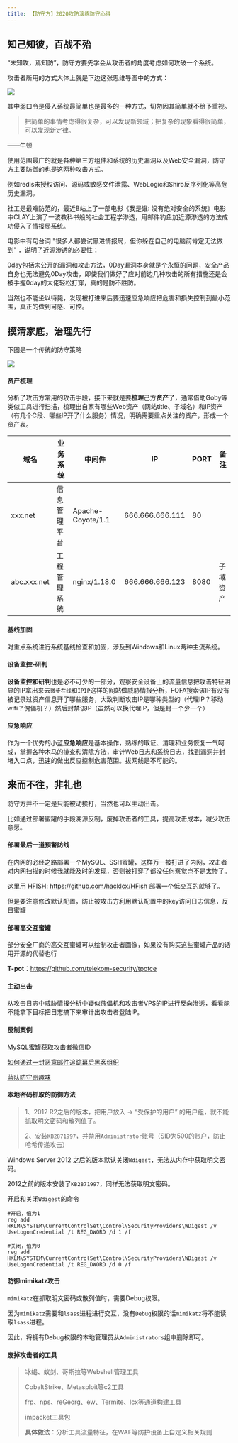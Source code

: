 ```yaml
---
title: 【防守方】2020攻防演练防守心得
---
```


## 知己知彼，百战不殆

“未知攻，焉知防”，防守方要先学会从攻击者的角度考虑如何攻破一个系统。

攻击者所用的方式大体上就是下边这张思维导图中的方式：

![](/assets/wgpsec/images/hw/1.png)

其中弱口令是侵入系统最简单也是最多的一种方式，切勿因其简单就不给予重视。

> 把简单的事情考虑得很复杂，可以发现新领域；把复杂的现象看得很简单，可以发现新定律。

——牛顿

使用范围最广的就是各种第三方组件和系统的历史漏洞以及Web安全漏洞，防守方主要防御的也是这两种攻击方式。

例如redis未授权访问、源码或敏感文件泄露、WebLogic和Shiro反序列化等高危历史漏洞。



社工是最难防范的，最近B站上了一部电影《我是谁: 没有绝对安全的系统》电影中CLAY上演了一波教科书般的社会工程学渗透，用邮件钓鱼加近源渗透的方法成功侵入了情报局系统。

电影中有句台词 "很多人都尝试黑进情报局，但你躲在自己的电脑前肯定无法做到" ，说明了近源渗透的必要性；



0day包括未公开的漏洞和攻击方法，0Day漏洞本身就是个永恒的问题，安全产品自身也无法避免0Day攻击，即使我们做好了应对前边几种攻击的所有措施还是会被手握0day的大佬轻松打穿，真的是防不胜防。

当然也不能坐以待毙，发现被打进来后要迅速应急响应把危害和损失控制到最小范围，真正的做到可感、可控。



## 摸清家底，治理先行

下图是一个传统的防守策略

![](/assets/wgpsec/images/hw/2.png)

#### **资产梳理**

分析了攻击方常用的攻击手段，接下来就是要**梳理**己方**资产**了，通常借助Goby等类似工具进行扫描，梳理出自家有哪些Web资产（网站title、子域名）和IP资产（有几个C段、哪些IP开了什么服务）情况，明确需要重点关注的资产，形成一个资产表。

| 域名        | 业务系统     | 中间件            | IP              | PORT | 备注     |
| ----------- | ------------ | ----------------- | --------------- | ---- | -------- |
| xxx.net     | 信息管理平台 | Apache-Coyote/1.1 | 666.666.666.111 | 80   |          |
| abc.xxx.net | 工程管理系统 | nginx/1.18.0      | 666.666.666.123 | 8080 | 子域资产 |

#### **基线加固**

对重点系统进行系统基线检查和加固，涉及到Windows和Linux两种主流系统。

#### **设备监控-研判**

**设备监控和研判**也是必不可少的一部分，观察安全设备上的流量信息把攻击特征明显的IP拿出来去`微步在线`和`IPIP`这样的网站做威胁情报分析，FOFA搜索该IP有没有被记录过资产信息开了哪些服务，大致判断攻击IP是哪种类型的（代理IP？移动wifi？傀儡机？）然后封禁该IP（虽然可以换代理IP，但是封一个少一个）

#### **应急响应**

作为一个优秀的小蓝**应急响应**是基本操作，熟练的取证、清理和业务恢复一气呵成，掌握各种木马的排查和清除方法，审计Web日志和系统日志，找到漏洞并封堵入口点，迅速的做出反应控制危害范围。拔网线是不可能的。

## 来而不往，非礼也

防守方并不一定是只能被动挨打，当然也可以主动出击。

比如通过部署蜜罐的手段溯源反制，废掉攻击者的工具，提高攻击成本，减少攻击意愿。

#### **部署最后一道预警防线**

在内网的必经之路部署一个MySQL、SSH蜜罐，这样万一被打进了内网，攻击者对内网扫描的时候我就能及时的发现，否则被打穿了都没任何察觉岂不是太惨了。

这里用 HFISH: https://github.com/hacklcx/HFish  部署一个低交互的就够了。

但是要注意修改默认配置，防止被攻击方利用默认配置中的key访问日志信息，反日蜜罐

#### **部署高交互蜜罐**

部分安全厂商的高交互蜜罐可以绘制攻击者画像，如果没有购买这些蜜罐产品的话用开源的代替也行

**T-pot**：https://github.com/telekom-security/tpotce 

#### **主动出击**

从攻击日志中威胁情报分析中疑似傀儡机和攻击者VPS的IP进行反向渗透，看看能不能拿下目标把日志搞下来审计出攻击者登陆IP。

#### **反制案例**

[MySQL蜜罐获取攻击者微信ID](https://mp.weixin.qq.com/s/m4I_YDn98K_A2yGAhv67Gg)

[如何通过一封恶意邮件追踪幕后黑客组织](https://mp.weixin.qq.com/s/2_-dXLwkC3slFYV4lBsp2w)

[蓝队防守恶趣味](https://mp.weixin.qq.com/s/vZzDUZsqfAZR9VRDMLXxJA)

#### **本地密码抓取的防御方法**

> 1、2012 R2之后的版本，把用户放入 -> “受保护的用户” 的用户组，就不能抓取明文密码和散列值了。
>
> 2、安装`KB2871997`，并禁用`Administrator`账号（SID为500的账户，防止哈希传递攻击）

Windows Server 2012 之后的版本默认关闭`Wdigest`，无法从内存中获取明文密码。

2012之前的版本安装了`KB2871997`，同样无法获取明文密码。

开启和关闭`Wdigest`的命令

```
#开启，值为1
reg add HKLM\SYSTEM\CurrentControlSet\Control\SecurityProviders\WDigest /v UseLogonCredential /t REG_DWORD /d 1 /f

#关闭，值为0
reg add HKLM\SYSTEM\CurrentControlSet\Control\SecurityProviders\WDigest /v UseLogonCredential /t REG_DWORD /d 0 /f
```

#### **防御mimikatz攻击**

`mimikatz`在抓取明文密码或散列值时，需要Debug权限。

因为`mimikatz`需要和`lsass`进程进行交互，没有`Debug`权限的话`mimikatz`将不能读取`lsass`进程。

因此，将拥有Debug权限的本地管理员从`Administrators`组中删除即可。

#### **废掉攻击者的工具**

> 冰蝎、蚁剑、哥斯拉等Webshell管理工具
>
> CobaltStrike、Metasploit等c2工具
>
> frp、nps、reGeorg、ew、Termite、lcx等通道构建工具
>
> impacket工具包
>
> **具体做法**：分析工具流量特征，在WAF等防护设备上自定义相关规则

<Vssue :title="$title" />
